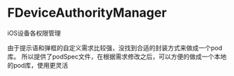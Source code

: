 # FDeviceAuthorityManager
iOS设备各权限管理

由于提示语和弹框的自定义需求比较强，没找到合适的封装方式来做成一个pod库。
所以提供了podSpec文件，在根据需求修改之后，可以方便的做成一个本地的pod库，使用更灵活
